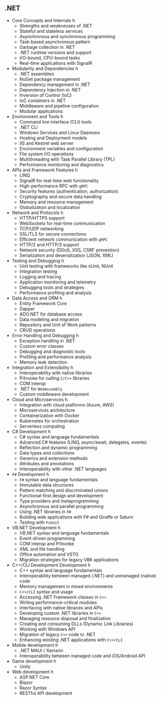 ## .NET

- Core Concepts and Internals h
  - Strengths and weaknesses of .NET
  - Stateful and stateless services
  - Asynchronous and synchronous programming
  - Task-based asynchronous pattern
  - Garbage collection in .NET
  - .NET runtime versions and support
  - I/O-bound, CPU-bound tasks
  - Real-time applications with SignalR
- Modularity and Dependencies h
  - .NET assemblies
  - NuGet package management
  - Dependency management in .NET
  - Dependency Injection in .NET
  - Inversion of Control (IoC)
  - IoC containers in .NET
  - Middleware and pipeline configuration
  - Modular applications
- Environment and Tools h
  - Command line interface (CLI) tools
  - .NET CLI
  - Windows Services and Linux Daemons
  - Hosting and Deployment models
  - IIS and Kestrel web server
  - Environment variables and configuration
  - File system I/O operations
  - Multithreading with Task Parallel Library (TPL)
  - Performance monitoring and diagnostics
- APIs and Framework Features h
  - LINQ
  - SignalR for real-time web functionality
  - High-performance RPC with `gRPC`
  - Security features (authentication, authorization)
  - Cryptography and secure data handling
  - Memory and resource management
  - Globalization and localization
- Network and Protocols h
  - HTTP/HTTPS support
  - WebSockets for real-time communication
  - TCP/UDP networking
  - SSL/TLS for secure connections
  - Efficient network communication with `gRPC`
  - HTTP/2 and HTTP/3 support
  - Network security (DDoS, XSS, CSRF prevention)
  - Serialization and deserialization (JSON, XML)
- Testing and Debugging h
  - Unit testing with frameworks like xUnit, NUnit
  - Integration testing
  - Logging and tracing
  - Application monitoring and telemetry
  - Debugging tools and strategies
  - Performance profiling and analysis
- Data Access and ORM h
  - Entity Framework Core
  - Dapper
  - ADO.NET for database access
  - Data modeling and migration
  - Repository and Unit of Work patterns
  - CRUD operations
- Error Handling and Debugging h
  - Exception handling in .NET 
  - Custom error classes
  - Debugging and diagnostic tools
  - Profiling and performance analysis
  - Memory leak detection
- Integration and Extensibility h
  - Interoperability with native libraries
  - P/Invoke for calling `C/C++` libraries
  - COM interop
  - .NET for `WebAssembly`
  - Custom middleware development
- Cloud and Microservices h
  - Integration with cloud platforms (Azure, AWS)
  - Microservices architecture
  - Containerization with Docker
  - Kubernetes for orchestration
  - Serverless computing
- C# Development h
  - C# syntax and language fundamentals
  - Advanced C# features (LINQ, async/await, delegates, events)
  - Reflection and dynamic programming
  - Data types and collections
  - Generics and extension methods
  - Attributes and annotations
  - Interoperability with other .NET languages
- `F#` Development h
  - `F#` syntax and language fundamentals
  - Immutable data structures
  - Pattern matching and discriminated unions
  - Functional-first design and development
  - Type providers and metaprogramming
  - Asynchronous and parallel programming
  - Using .NET libraries in `F#`
  - Building web applications with F# and Giraffe or Saturn
  - Testing with `FsUnit`
- VB.NET Development h
  - VB.NET syntax and language fundamentals
  - Event-driven programming
  - COM interop and P/Invoke
  - XML and file handling
  - Office automation and VSTO
  - Migration strategies for legacy VB6 applications
- C++/CLI Development Development h
  - C++ syntax and language fundamentals
  - Interoperability between managed (.NET) and unmanaged (native) code
  - Memory management in mixed environments
  - `C++/CLI` syntax and usage
  - Accessing .NET Framework classes in `C++`
  - Writing performance-critical modules
  - Interfacing with native libraries and APIs
  - Developing custom .NET libraries in `C++`
  - Managing resource disposal and finalization
  - Creating and consuming DLLs (Dynamic Link Libraries)
  - Working with Windows API
  - Migration of legacy `C++` code to .NET
  - Enhancing existing .NET applications with `C++/CLI`
- Mobile development h
  - .NET MAUI / Xamarin
  - Interoperability between managed code and iOS/Android API
- Game development h
  - Unity
- Web development h
  - ASP.NET Core
  - Blazor
  - Razor Syntax
  - RESTful API development
